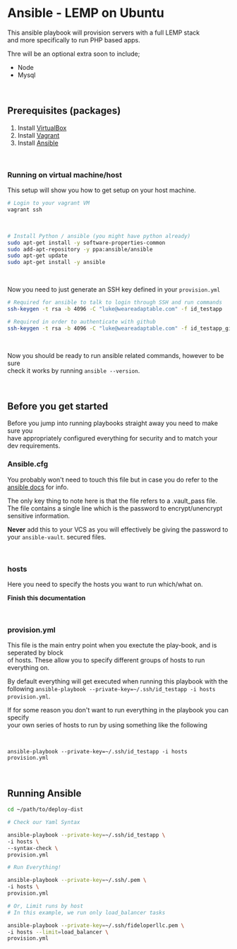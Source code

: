 # Ansible - LEMP on Ubuntu

This ansible playbook will provision servers with a full LEMP stack   
and more specifically to run PHP based apps.

Thre will be an optional extra soon to include;

- Node
- Mysql

<br>

## Prerequisites (packages)

1. Install [VirtualBox](https://www.virtualbox.org/wiki/Downloads)
2. Install [Vagrant](https://www.vagrantup.com/downloads.html)
3. Install [Ansible](http://docs.ansible.com/ansible/intro_installation.html#latest-releases-on-mac-osx)

<br>

### Running on virtual machine/host



This setup will show you how to get setup on your host machine.

```bash
# Login to your vagrant VM
vagrant ssh

```

<br>

```bash
# Install Python / ansible (you might have python already)
sudo apt-get install -y software-properties-common
sudo add-apt-repository -y ppa:ansible/ansible
sudo apt-get update
sudo apt-get install -y ansible
``` 

<br>

Now you need to just generate an SSH key defined in your `provision.yml`

```bash
# Required for ansible to talk to login through SSH and run commands
ssh-keygen -t rsa -b 4096 -C "luke@weareadaptable.com" -f id_testapp

# Required in order to authenticate with github
ssh-keygen -t rsa -b 4096 -C "luke@weareadaptable.com" -f id_testapp_github
```

<br>

Now you should be ready to run ansible related commands, however to be sure  
check it works by running `ansible --version`.

<br>

## Before you get started

Before you jump into running playbooks straight away you need to make sure you  
have appropriately configured everything for security and to match your dev requirements.

### Ansible.cfg

You probably won't need to touch this file but in case you do refer to the [ansible docs](http://docs.ansible.com/ansible/intro_configuration.html) for info.

The only key thing to note here is that the file refers to a .vault_pass file.  
The file contains a single line which is the password to encrypt/unencrypt sensitive information.

**Never** add this to your VCS as you will effectively be giving the password to your `ansible-vault`. secured files.

<br>

### hosts

Here you need to specify the hosts you want to run which/what on.

**Finish this documentation**

<br>

### provision.yml

This file is the main entry point when you exectute the play-book, and is seperated by block  
of hosts.  These allow you to specify different groups of hosts to run everything on.

By default everything will get executed when running this playbook with the following `ansible-playbook --private-key=~/.ssh/id_testapp -i hosts provision.yml`. 

If for some reason you don't want to run everything in the playbook you can specify  
your own series of hosts to run by using something like the following

<br>

`ansible-playbook --private-key=~/.ssh/id_testapp -i hosts provision.yml`

<br>




## Running Ansible

```bash
cd ~/path/to/deploy-dist

# Check our Yaml Syntax

ansible-playbook --private-key=~/.ssh/id_testapp \
-i hosts \
--syntax-check \
provision.yml

# Run Everything!

ansible-playbook --private-key=~/.ssh/.pem \
-i hosts \
provision.yml

# Or, Limit runs by host
# In this example, we run only load_balancer tasks

ansible-playbook --private-key=~/.ssh/fideloperllc.pem \
-i hosts --limit=load_balancer \
provision.yml
```
